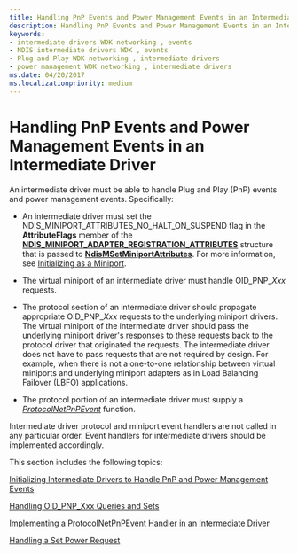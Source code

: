 ```yaml
---
title: Handling PnP Events and Power Management Events in an Intermediate Driver
description: Handling PnP Events and Power Management Events in an Intermediate Driver
keywords:
- intermediate drivers WDK networking , events
- NDIS intermediate drivers WDK , events
- Plug and Play WDK networking , intermediate drivers
- power management WDK networking , intermediate drivers
ms.date: 04/20/2017
ms.localizationpriority: medium
---
```


# Handling PnP Events and Power Management Events in an Intermediate Driver





An intermediate driver must be able to handle Plug and Play (PnP) events and power management events. Specifically:

-   An intermediate driver must set the NDIS\_MINIPORT\_ATTRIBUTES\_NO\_HALT\_ON\_SUSPEND flag in the **AttributeFlags** member of the [**NDIS\_MINIPORT\_ADAPTER\_REGISTRATION\_ATTRIBUTES**](/windows-hardware/drivers/ddi/ndis/ns-ndis-_ndis_miniport_adapter_registration_attributes) structure that is passed to [**NdisMSetMiniportAttributes**](/windows-hardware/drivers/ddi/ndis/nf-ndis-ndismsetminiportattributes). For more information, see [Initializing as a Miniport](initializing-virtual-miniports.md).

-   The virtual miniport of an intermediate driver must handle OID\_PNP\_*Xxx* requests.

-   The protocol section of an intermediate driver should propagate appropriate OID\_PNP\_*Xxx* requests to the underlying miniport drivers. The virtual miniport of the intermediate driver should pass the underlying miniport driver's responses to these requests back to the protocol driver that originated the requests. The intermediate driver does not have to pass requests that are not required by design. For example, when there is not a one-to-one relationship between virtual miniports and underlying miniport adapters as in Load Balancing Failover (LBFO) applications.

-   The protocol portion of an intermediate driver must supply a [*ProtocolNetPnPEvent*](/windows-hardware/drivers/ddi/ndis/nc-ndis-protocol_net_pnp_event) function.

Intermediate driver protocol and miniport event handlers are not called in any particular order. Event handlers for intermediate drivers should be implemented accordingly.

This section includes the following topics:

[Initializing Intermediate Drivers to Handle PnP and Power Management Events](initializing-intermediate-drivers-to-handle-pnp-and-power-management-events.md)

[Handling OID\_PNP\_Xxx Queries and Sets](handling-oid-pnp-xxx-queries-and-sets.md)

[Implementing a ProtocolNetPnPEvent Handler in an Intermediate Driver](implementing-a-protocolnetpnpevent-handler-in-an-intermediate-driver.md)

[Handling a Set Power Request](handling-a-set-power-request.md)

 

